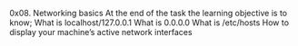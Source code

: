 0x08. Networking basics
At the end of the task the learning objective is to know;
What is localhost/127.0.0.1
What is 0.0.0.0
What is /etc/hosts
How to display your machine’s active network interfaces 
